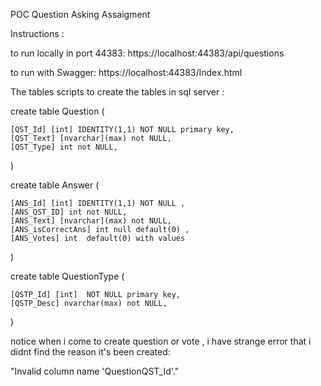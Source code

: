 

POC Question Asking Assaigment 

Instructions :

to run locally in port 44383: 
https://localhost:44383/api/questions

to run with Swagger:
https://localhost:44383/Index.html

The tables scripts to create the tables in sql server :

create table Question (

	[QST_Id] [int] IDENTITY(1,1) NOT NULL primary key,
	[QST_Text] [nvarchar](max) not NULL,
	[QST_Type] int not NULL,

)


create table Answer (

	[ANS_Id] [int] IDENTITY(1,1) NOT NULL ,
	[ANS_QST_ID] int not NULL,
	[ANS_Text] [nvarchar](max) not NULL,
	[ANS_isCorrectAns] int null default(0) ,
	[ANS_Votes] int  default(0) with values  

)

	 

create table QuestionType (

	[QSTP_Id] [int]  NOT NULL primary key,
	[QSTP_Desc] nvarchar(max) not NULL,


)


notice when i come to create question or vote , i have strange error that i didnt find the reason it's been created:

"Invalid column name 'QuestionQST_Id'."



